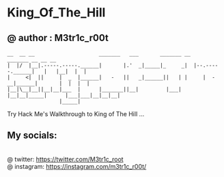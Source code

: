# King_Of_The_Hill
## @ author : M3tr1c_r00t
```
__  __ __                     _______   ___       _______ __                 _______ __ __ __ 
|  |/  |__|.-----.-----.______|       |.'  _|_____|_     _|  |--.-----.______|   |   |__|  |  |
|     <|  ||     |  _  |______|   -   ||   _|______||   | |     |  -__|______|       |  |  |  |
|__|\__|__||__|__|___  |      |_______||__|         |___| |__|__|_____|      |___|___|__|__|__|
                 |_____|                                                                       
```
Try Hack Me's Walkthrough to King of The Hill ...

## My socials:
<br>@ twitter: https://twitter.com/M3tr1c_root
<br>@ instagram: https://instagram.com/m3tr1c_r00t/
